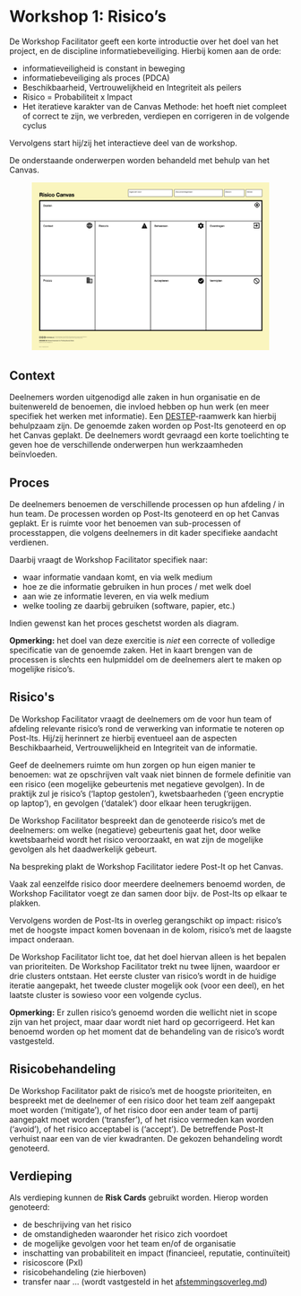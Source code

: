 # Workshop 1: Risico’s

De Workshop Facilitator geeft een korte introductie over het doel van het project, en de discipline informatiebeveiliging. Hierbij komen aan de orde:

* informatieveiligheid is constant in beweging
* informatiebeveiliging als proces (PDCA)
* Beschikbaarheid, Vertrouwelijkheid en Integriteit als peilers
* Risico = Probabiliteit x Impact
* Het iteratieve karakter van de Canvas Methode: het hoeft niet compleet of correct te zijn, we verbreden, verdiepen en corrigeren in de volgende cyclus

Vervolgens start hij/zij het interactieve deel van de workshop.

De onderstaande onderwerpen worden behandeld met behulp van het Canvas.

<figure><img src="../.gitbook/assets/Risico Canvas.png" alt=""><figcaption></figcaption></figure>

## Context

Deelnemers worden uitgenodigd alle zaken in hun organisatie en de buitenwereld de benoemen, die invloed hebben op hun werk (en meer specifiek het werken met informatie). Een [DESTEP](https://en.wikipedia.org/wiki/PEST\_analysis)-raamwerk kan hierbij behulpzaam zijn. De genoemde zaken worden op Post-Its genoteerd en op het Canvas geplakt. De deelnemers wordt gevraagd een korte toelichting te geven hoe de verschillende onderwerpen hun werkzaamheden beïnvloeden.

## Proces

De deelnemers benoemen de verschillende processen op hun afdeling / in hun team. De processen worden op Post-Its genoteerd en op het Canvas geplakt. Er is ruimte voor het benoemen van sub-processen of processtappen, die volgens deelnemers in dit kader specifieke aandacht verdienen.

Daarbij vraagt de Workshop Facilitator specifiek naar:

* waar informatie vandaan komt, en via welk medium
* hoe ze die informatie gebruiken in hun proces / met welk doel
* aan wie ze informatie leveren, en via welk medium
* welke tooling ze daarbij gebruiken (software, papier, etc.)

Indien gewenst kan het proces geschetst worden als diagram.

**Opmerking:** het doel van deze exercitie is _niet_ een correcte of volledige specificatie van de genoemde zaken. Het in kaart brengen van de processen is slechts een hulpmiddel om de deelnemers alert te maken op mogelijke risico’s.

## Risico's

De Workshop Facilitator vraagt de deelnemers om de voor hun team of afdeling relevante risico’s rond de verwerking van informatie te noteren op Post-Its. Hij/zij herinnert ze hierbij eventueel aan de aspecten Beschikbaarheid, Vertrouwelijkheid en Integriteit van de informatie.

Geef de deelnemers ruimte om hun zorgen op hun eigen manier te benoemen: wat ze opschrijven valt vaak niet binnen de formele definitie van een risico (een mogelijke gebeurtenis met negatieve gevolgen). In de praktijk zul je risico’s (‘laptop gestolen’), kwetsbaarheden (‘geen encryptie op laptop’), en gevolgen (‘datalek’) door elkaar heen terugkrijgen.

De Workshop Facilitator bespreekt dan de genoteerde risico’s met de deelnemers: om welke (negatieve) gebeurtenis gaat het, door welke kwetsbaarheid wordt het risico veroorzaakt, en wat zijn de mogelijke gevolgen als het daadwerkelijk gebeurt.

Na bespreking plakt de Workshop Facilitator iedere Post-It op het Canvas.

Vaak zal eenzelfde risico door meerdere deelnemers benoemd worden, de Workshop Facilitator voegt ze dan samen door bijv. de Post-Its op elkaar te plakken.

Vervolgens worden de Post-Its in overleg gerangschikt op impact: risico’s met de hoogste impact komen bovenaan in de kolom, risico’s met de laagste impact onderaan.

De Workshop Facilitator licht toe, dat het doel hiervan alleen is het bepalen van prioriteiten. De Workshop Facilitator trekt nu twee lijnen, waardoor er drie clusters ontstaan. Het eerste cluster van risico’s wordt in de huidige iteratie aangepakt, het tweede cluster mogelijk ook (voor een deel), en het laatste cluster is sowieso voor een volgende cyclus.

**Opmerking:** Er zullen risico’s genoemd worden die wellicht niet in scope zijn van het project, maar daar wordt niet hard op gecorrigeerd. Het kan benoemd worden op het moment dat de behandeling van de risico’s wordt vastgesteld.

## Risicobehandeling

De Workshop Facilitator pakt de risico’s met de hoogste prioriteiten, en bespreekt met de deelnemer of een risico door het team zelf aangepakt moet worden (‘mitigate’), of het risico door een ander team of partij aangepakt moet worden (‘transfer’), of het risico vermeden kan worden (‘avoid’), of het risico acceptabel is (‘accept’). De betreffende Post-It verhuist naar een van de vier kwadranten. De gekozen behandeling wordt genoteerd.

## Verdieping

Als verdieping kunnen de **Risk Cards** gebruikt worden. Hierop worden genoteerd:

* de beschrijving van het risico
* de omstandigheden waaronder het risico zich voordoet
* de mogelijke gevolgen voor het team en/of de organisatie
* inschatting van probabiliteit en impact (financieel, reputatie, continuïteit)
* risicoscore (PxI)
* risicobehandeling (zie hierboven)
* transfer naar … (wordt vastgesteld in het [afstemmingsoverleg.md](../afstemmingsoverleg.md "mention"))
